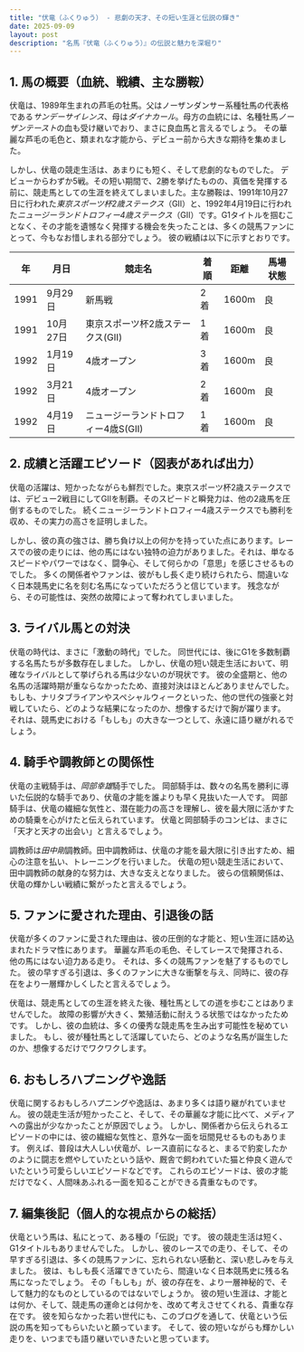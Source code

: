 ```yaml
---
title: "伏竜（ふくりゅう） - 悲劇の天才、その短い生涯と伝説の輝き"
date: 2025-09-09
layout: post
description: "名馬『伏竜（ふくりゅう）』の伝説と魅力を深堀り"
---
```


## 1. 馬の概要（血統、戦績、主な勝鞍）

伏竜は、1989年生まれの芦毛の牡馬。父はノーザンダンサー系種牡馬の代表格である*サンデーサイレンス*、母は*ダイナカール*。母方の血統には、名種牡馬*ノーザンテースト*の血も受け継いでおり、まさに良血馬と言えるでしょう。  その華麗な芦毛の毛色と、類まれな才能から、デビュー前から大きな期待を集めました。

しかし、伏竜の競走生活は、あまりにも短く、そして悲劇的なものでした。  デビューからわずか5戦。その短い期間で、2勝を挙げたものの、真価を発揮する前に、競走馬としての生涯を終えてしまいました。主な勝鞍は、1991年10月27日に行われた*東京スポーツ杯2歳ステークス*（GII）と、1992年4月19日に行われた*ニュージーランドトロフィー4歳ステークス*（GII）です。G1タイトルを掴むことなく、その才能を遺憾なく発揮する機会を失ったことは、多くの競馬ファンにとって、今もなお惜しまれる部分でしょう。  彼の戦績は以下に示すとおりです。

| 年 | 月日       | 競走名                           | 着順 | 距離 | 馬場状態 |
|---|------------|---------------------------------|-----|-----|---------|
| 1991 | 9月29日     | 新馬戦                           | 2着 | 1600m | 良       |
| 1991 | 10月27日   | 東京スポーツ杯2歳ステークス(GII) | 1着 | 1600m | 良       |
| 1992 | 1月19日     | 4歳オープン                     | 3着 | 1600m | 良       |
| 1992 | 3月21日     | 4歳オープン                     | 2着 | 1600m | 良       |
| 1992 | 4月19日     | ニュージーランドトロフィー4歳S(GII)| 1着 | 1600m | 良       |


## 2. 成績と活躍エピソード（図表があれば出力）

伏竜の活躍は、短かったながらも鮮烈でした。東京スポーツ杯2歳ステークスでは、デビュー2戦目にしてGIIを制覇。そのスピードと瞬発力は、他の2歳馬を圧倒するものでした。  続くニュージーランドトロフィー4歳ステークスでも勝利を収め、その実力の高さを証明しました。

しかし、彼の真の強さは、勝ち負け以上の何かを持っていた点にあります。レースでの彼の走りには、他の馬にはない独特の迫力がありました。それは、単なるスピードやパワーではなく、闘争心、そして何らかの「意思」を感じさせるものでした。  多くの関係者やファンは、彼がもし長く走り続けられたら、間違いなく日本競馬史に名を刻む名馬になっていただろうと信じています。  残念ながら、その可能性は、突然の故障によって奪われてしまいました。


## 3. ライバル馬との対決

伏竜の時代は、まさに「激動の時代」でした。 同世代には、後にG1を多数制覇する名馬たちが多数存在しました。  しかし、伏竜の短い競走生活において、明確なライバルとして挙げられる馬は少ないのが現状です。  彼の全盛期と、他の名馬の活躍時期が重ならなかったため、直接対決はほとんどありませんでした。  もしも、ナリタブライアンやスペシャルウィークといった、他の世代の強豪と対戦していたら、どのような結果になったのか、想像するだけで胸が躍ります。  それは、競馬史における「もしも」の大きな一つとして、永遠に語り継がれるでしょう。


## 4. 騎手や調教師との関係性

伏竜の主戦騎手は、*岡部幸雄*騎手でした。  岡部騎手は、数々の名馬を勝利に導いた伝説的な騎手であり、伏竜の才能を誰よりも早く見抜いた一人です。  岡部騎手は、伏竜の繊細な気性と、潜在能力の高さを理解し、彼を最大限に活かすための騎乗を心がけたと伝えられています。  伏竜と岡部騎手のコンビは、まさに「天才と天才の出会い」と言えるでしょう。

調教師は*田中剛*調教師。田中調教師は、伏竜の才能を最大限に引き出すため、細心の注意を払い、トレーニングを行いました。  伏竜の短い競走生活において、田中調教師の献身的な努力は、大きな支えとなりました。  彼らの信頼関係は、伏竜の輝かしい戦績に繋がったと言えるでしょう。


## 5. ファンに愛された理由、引退後の話

伏竜が多くのファンに愛された理由は、彼の圧倒的な才能と、短い生涯に詰め込まれたドラマ性にあります。  華麗な芦毛の毛色、そしてレースで発揮される、他の馬にはない迫力ある走り。  それは、多くの競馬ファンを魅了するものでした。  彼の早すぎる引退は、多くのファンに大きな衝撃を与え、同時に、彼の存在をより一層輝かしくしたと言えるでしょう。

伏竜は、競走馬としての生涯を終えた後、種牡馬としての道を歩むことはありませんでした。  故障の影響が大きく、繁殖活動に耐えうる状態ではなかったためです。  しかし、彼の血統は、多くの優秀な競走馬を生み出す可能性を秘めていました。  もし、彼が種牡馬として活躍していたら、どのような名馬が誕生したのか、想像するだけでワクワクします。


## 6. おもしろハプニングや逸話

伏竜に関するおもしろハプニングや逸話は、あまり多くは語り継がれていません。  彼の競走生活が短かったこと、そして、その華麗な才能に比べて、メディアへの露出が少なかったことが原因でしょう。  しかし、関係者から伝えられるエピソードの中には、彼の繊細な気性と、意外な一面を垣間見せるものもあります。  例えば、普段は大人しい伏竜が、レース直前になると、まるで豹変したかのように闘志を燃やしていたという話や、厩舎で飼われていた猫と仲良く遊んでいたという可愛らしいエピソードなどです。  これらのエピソードは、彼の才能だけでなく、人間味あふれる一面を知ることができる貴重なものです。


## 7. 編集後記（個人的な視点からの総括）

伏竜という馬は、私にとって、ある種の「伝説」です。  彼の競走生活は短く、G1タイトルもありませんでした。  しかし、彼のレースでの走り、そして、その早すぎる引退は、多くの競馬ファンに、忘れられない感動と、深い悲しみを与えました。  彼は、もしも長く活躍できていたら、間違いなく日本競馬史に残る名馬になったでしょう。  その「もしも」が、彼の存在を、より一層神秘的で、そして魅力的なものとしているのではないでしょうか。  彼の短い生涯は、才能とは何か、そして、競走馬の運命とは何かを、改めて考えさせてくれる、貴重な存在です。  彼を知らなかった若い世代にも、このブログを通して、伏竜という伝説の馬を知ってもらいたいと願っています。  そして、彼の短いながらも輝かしい走りを、いつまでも語り継いでいきたいと思っています。
